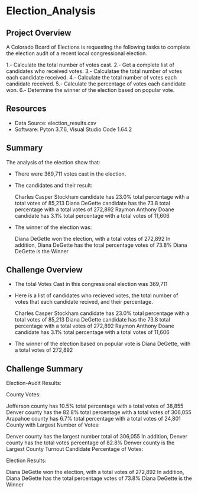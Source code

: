 # Election_Analysis

## Project Overview

A Colorado Board of Elections is requesting the following tasks to complete the 
election audit of a recent local congressional election.

1.- Calculate the total number of votes cast.
2.- Get a complete list of candidates who received votes.
3.- Calculatae the total number of votes each candidate received.
4.- Calculate the total number of votes each candidate received.
5.- Calculate the percentage of votes each candidate won.
6.- Determine the winner of the election based on popular vote.
  
## Resources

- Data Source: election_results.csv
- Software: Pyton 3.7.6, Visual Studio Code 1.64.2

## Summary

The analysis of the election show that:

- There were 369,711 votes cast in the election.

- The candidates and their result:
   
   Charles Casper Stockham candidate has 23.0% total percentage with a total votes of 85,213
   Diana DeGette candidate has the 73.8 total percentage with a total votes of 272,892
   Raymon Anthony Doane candidate has 3.1% total percentage with a total votes of 11,606

- The winner of the election was:
  
   Diana DeGette won the election, with a total votes of 272,892
   In addition, Diana DeGette has the total percentage votes of 73.8%
   Diana DeGette is the Winner

## Challenge Overview
    
- The total Votes Cast in this congressional election was 369,711

- Here is a list of candidates who recieved votes, the total number of votes that each 
    candidate recived, and their percentage.

    Charles Casper Stockham candidate has 23.0% total percentage with a total votes of 85,213
    Diana DeGette candidate has the 73.8 total percentage with a total votes of 272,892
    Raymon Anthony Doane candidate has 3.1% total percentage with a total votes of 11,606

- The winner of the election based on popular vote is Diana DeGette, with a total votes of 272,892

## Challenge Summary

Election-Audit Results:

County Votes:

Jefferson county has 10.5% total percentage with a total votes of 38,855
Denver county has the 82.8% total percentage with a total votes of 306,055
Arapahoe county has 6.7% total percentage with a total votes of 24,801
County with Largest Number of Votes:

Denver county has the largest number total of 306,055
In addition, Denver county has the total votes percentage of 82.8%
Denver county is the Largest County Turnout
Candidate Percentage of Votes:


Election Results:

Diana DeGette won the election, with a total votes of 272,892
In addition, Diana DeGette has the total percentage votes of 73.8%
Diana DeGette is the Winner


